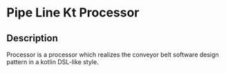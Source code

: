 # Pipe Line Kt Processor

## Description

Processor is a processor which realizes the conveyor belt software design pattern in a kotlin DSL-like style.
